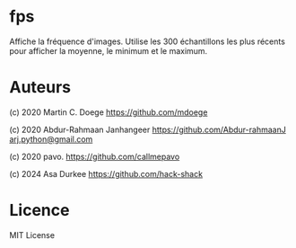 # fps
Affiche la fréquence d'images. Utilise les 300 échantillons les plus récents pour afficher la moyenne, le minimum et le maximum.

# Auteurs
(c) 2020 Martin C. Doege
https://github.com/mdoege

(c) 2020 Abdur-Rahmaan Janhangeer
https://github.com/Abdur-rahmaanJ
arj.python@gmail.com

(c) 2020 pavo.
https://github.com/callmepavo

(c) 2024 Asa Durkee
https://github.com/hack-shack

# Licence
MIT License